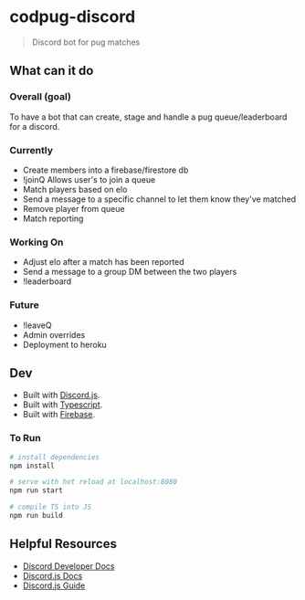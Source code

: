 # codpug-discord

> Discord bot for pug matches

## What can it do

### Overall (goal)

To have a bot that can create, stage and handle a pug queue/leaderboard for a discord.

### Currently

- Create members into a firebase/firestore db
- !joinQ Allows user's to join a queue
- Match players based on elo
- Send a message to a specific channel to let them know they've matched
- Remove player from queue
- Match reporting

### Working On

- Adjust elo after a match has been reported
- Send a message to a group DM between the two players
- !leaderboard

### Future

- !leaveQ
- Admin overrides
- Deployment to heroku

## Dev

- Built with [Discord.js](https://discord.js.org/).
- Built with [Typescript](https://www.typescriptlang.org/index.html).
- Built with [Firebase](https://firebase.google.com/).

### To Run

```bash
# install dependencies
npm install

# serve with hot reload at localhost:8080
npm run start

# compile TS into JS
npm run build
```

## Helpful Resources

- [Discord Developer Docs](https://discordapp.com/developers/docs/intro)
- [Discord.js Docs](https://discord.js.org/#/docs/main/stable/general/welcome)
- [Discord.js Guide](https://discordjs.guide/)
